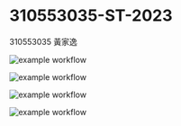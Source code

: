 # 310553035-ST-2023
310553035 黃家逸

![example workflow](https://github.com/fokxon/310553035-ST-2023/actions/workflows/github-actions-demo.yml/badge.svg)

![example workflow](https://github.com/fokxon/310553035-ST-2023/actions/workflows/Lab01-CI.yml/badge.svg)

![example workflow](https://github.com/fokxon/310553035-ST-2023/actions/workflows/Lab02-CI.yml/badge.svg)

![example workflow](https://github.com/fokxon/310553035-ST-2023/actions/workflows/Lab03-CI.yml/badge.svg)
